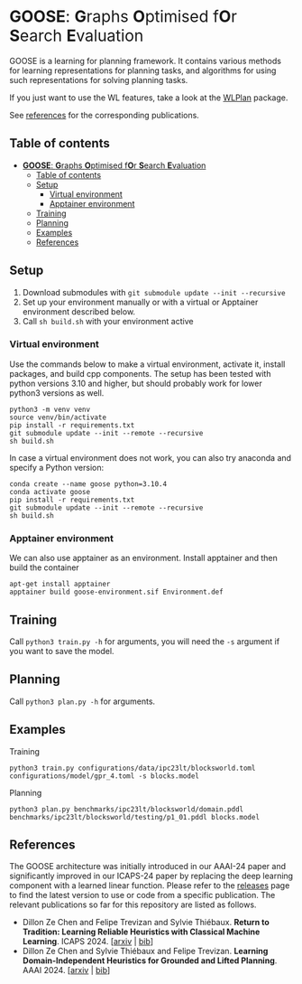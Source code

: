# <span style="font-weight:normal">**GOOSE**: **G**raphs **O**ptimised f**O**r **S**earch **E**valuation</span>

GOOSE is a learning for planning framework. It contains various methods for learning representations for planning tasks, and algorithms for using such representations for solving planning tasks.

If you just want to use the WL features, take a look at the [WLPlan](https://github.com/DillonZChen/wlplan) package.

See [references](#references) for the corresponding publications.

## Table of contents
- [**GOOSE**: **G**raphs **O**ptimised f**O**r **S**earch **E**valuation](#goose-graphs-optimised-for-search-evaluation)
  - [Table of contents](#table-of-contents)
  - [Setup](#setup)
    - [Virtual environment](#virtual-environment)
    - [Apptainer environment](#apptainer-environment)
  - [Training](#training)
  - [Planning](#planning)
  - [Examples](#examples)
  - [References](#references)

## Setup

1. Download submodules with `git submodule update --init --recursive`
2. Set up your environment manually or with a virtual or Apptainer environment described below.
3. Call `sh build.sh` with your environment active

### Virtual environment
Use the commands below to make a virtual environment, activate it, install packages, and build cpp components.
The setup has been tested with python versions 3.10 and higher, but should probably work for lower python3 versions as well.

    python3 -m venv venv
    source venv/bin/activate
    pip install -r requirements.txt
    git submodule update --init --remote --recursive
    sh build.sh

In case a virtual environment does not work, you can also try anaconda and specify a Python version:

    conda create --name goose python=3.10.4
    conda activate goose
    pip install -r requirements.txt
    git submodule update --init --remote --recursive
    sh build.sh

### Apptainer environment
We can also use apptainer as an environment. Install apptainer and then build the container

    apt-get install apptainer
    apptainer build goose-environment.sif Environment.def

## Training
Call `python3 train.py -h` for arguments, you will need the `-s` argument if you want to save the model.

## Planning
Call `python3 plan.py -h` for arguments.

## Examples
Training

    python3 train.py configurations/data/ipc23lt/blocksworld.toml configurations/model/gpr_4.toml -s blocks.model

Planning

    python3 plan.py benchmarks/ipc23lt/blocksworld/domain.pddl benchmarks/ipc23lt/blocksworld/testing/p1_01.pddl blocks.model

## References
The GOOSE architecture was initially introduced in our AAAI-24 paper and significantly improved in our ICAPS-24 paper by replacing the deep learning component with a learned linear function. Please refer to the [releases](https://github.com/DillonZChen/goose/releases) page to find the latest version to use or code from a specific publication. The relevant publications so far for this repository are listed as follows.

- Dillon Ze Chen and Felipe Trevizan and Sylvie Thiébaux. **Return to Tradition: Learning Reliable Heuristics with Classical Machine Learning**. ICAPS 2024. [[arxiv](https://arxiv.org/abs/2403.16508) | [bib](https://dblp.org/rec/conf/icaps/ChenTT24.html?view=bibtex)]
- Dillon Ze Chen and Sylvie Thiébaux and Felipe Trevizan. **Learning Domain-Independent Heuristics for Grounded and Lifted Planning**. AAAI 2024. [[arxiv](https://arxiv.org/abs/2312.11143) | [bib](https://dblp.org/rec/conf/aaai/ChenTT24.html?view=bibtex)]

